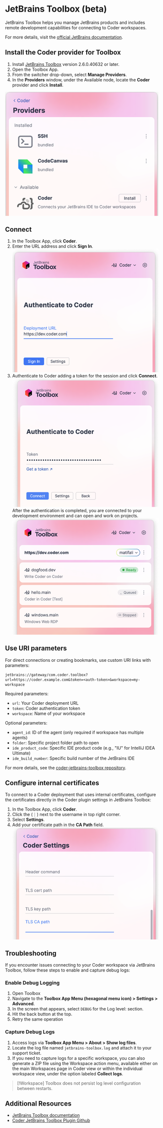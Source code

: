 # JetBrains Toolbox (beta)

JetBrains Toolbox helps you manage JetBrains products and includes remote development capabilities for connecting to Coder workspaces.

For more details, visit the [official JetBrains documentation](https://www.jetbrains.com/help/toolbox-app/manage-providers.html#shx3a8_18).

## Install the Coder provider for Toolbox

1. Install [JetBrains Toolbox](https://www.jetbrains.com/toolbox-app/) version 2.6.0.40632 or later.
1. Open the Toolbox App.
1. From the switcher drop-down, select **Manage Providers**.
1. In the **Providers** window, under the Available node, locate the **Coder** provider and click **Install**.

![Install the Coder provider in JetBrains Toolbox](../../../images/user-guides/jetbrains/toolbox/install.png)

## Connect

1. In the Toolbox App, click **Coder**.
1. Enter the URL address and click **Sign In**.
   ![JetBrains Toolbox Coder provider URL](../../../images/user-guides/jetbrains/toolbox/login-url.png)
1. Authenticate to Coder adding a token for the session and click **Connect**.
   ![JetBrains Toolbox Coder provider token](../../../images/user-guides/jetbrains/toolbox/login-token.png)
   After the authentication is completed, you are connected to your development environment and can open and work on projects.
   ![JetBrains Toolbox Coder Workspaces](../../../images/user-guides/jetbrains/toolbox/workspaces.png)

## Use URI parameters

For direct connections or creating bookmarks, use custom URI links with parameters:

```shell
jetbrains://gateway/com.coder.toolbox?url=https://coder.example.com&token=<auth-token>&workspace=my-workspace
```

Required parameters:

- `url`: Your Coder deployment URL
- `token`: Coder authentication token
- `workspace`: Name of your workspace

Optional parameters:

- `agent_id`: ID of the agent (only required if workspace has multiple agents)
- `folder`: Specific project folder path to open
- `ide_product_code`: Specific IDE product code (e.g., "IU" for IntelliJ IDEA Ultimate)
- `ide_build_number`: Specific build number of the JetBrains IDE

For more details, see the [coder-jetbrains-toolbox repository](https://github.com/coder/coder-jetbrains-toolbox#connect-to-a-coder-workspace-via-jetbrains-toolbox-uri).

## Configure internal certificates

To connect to a Coder deployment that uses internal certificates, configure the certificates directly in the Coder plugin settings in JetBrains Toolbox:

1. In the Toolbox App, click **Coder**.
1. Click the (⋮) next to the username in top right corner.
1. Select **Settings**.
1. Add your certificate path in the **CA Path** field.
   ![JetBrains Toolbox Coder Provider certificate path](../../../images/user-guides/jetbrains/toolbox/certificate.png)

## Troubleshooting

If you encounter issues connecting to your Coder workspace via JetBrains Toolbox, follow these steps to enable and capture debug logs:

### Enable Debug Logging

1. Open Toolbox
1. Navigate to the **Toolbox App Menu (hexagonal menu icon) > Settings > Advanced**.
1. In the screen that appears, select `DEBUG` for the Log level: section.
1. Hit the back button at the top.
1. Retry the same operation

### Capture Debug Logs

1. Access logs via **Toolbox App Menu > About > Show log files**.
2. Locate the log file named `jetbrains-toolbox.log` and attach it to your support ticket.
3. If you need to capture logs for a specific workspace, you can also generate a ZIP file using the Workspace action menu, available either on the main Workspaces page in Coder view or within the individual workspace view, under the option labeled **Collect logs**.

> [!Workspace]
> Toolbox does not persist log level configuration between restarts.

## Additional Resources

- [JetBrains Toolbox documentation](https://www.jetbrains.com/help/toolbox-app)
- [Coder JetBrains Toolbox Plugin Github](https://github.com/coder/coder-jetbrains-toolbox)
